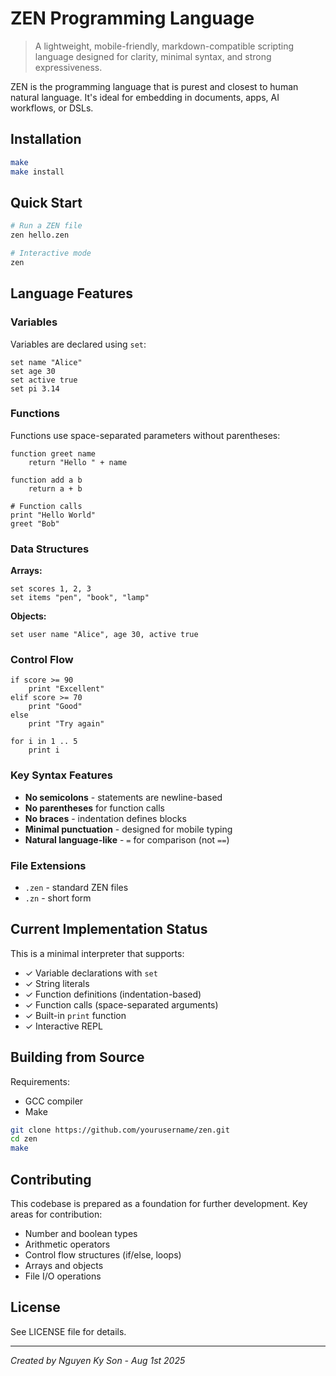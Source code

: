 # ZEN Programming Language

> A lightweight, mobile-friendly, markdown-compatible scripting language designed for clarity, minimal syntax, and strong expressiveness.

ZEN is the programming language that is purest and closest to human natural language. It's ideal for embedding in documents, apps, AI workflows, or DSLs.

## Installation

```bash
make
make install
```

## Quick Start

```bash
# Run a ZEN file
zen hello.zen

# Interactive mode
zen
```

## Language Features

### Variables

Variables are declared using `set`:

```zen
set name "Alice"
set age 30
set active true
set pi 3.14
```

### Functions

Functions use space-separated parameters without parentheses:

```zen
function greet name
    return "Hello " + name

function add a b
    return a + b

# Function calls
print "Hello World"
greet "Bob"
```

### Data Structures

**Arrays:**
```zen
set scores 1, 2, 3
set items "pen", "book", "lamp"
```

**Objects:**
```zen
set user name "Alice", age 30, active true
```

### Control Flow

```zen
if score >= 90
    print "Excellent"
elif score >= 70
    print "Good"
else
    print "Try again"

for i in 1 .. 5
    print i
```

### Key Syntax Features

- **No semicolons** - statements are newline-based
- **No parentheses** for function calls
- **No braces** - indentation defines blocks
- **Minimal punctuation** - designed for mobile typing
- **Natural language-like** - `=` for comparison (not `==`)

### File Extensions

- `.zen` - standard ZEN files
- `.zn` - short form

## Current Implementation Status

This is a minimal interpreter that supports:
- ✓ Variable declarations with `set`
- ✓ String literals
- ✓ Function definitions (indentation-based)
- ✓ Function calls (space-separated arguments)
- ✓ Built-in `print` function
- ✓ Interactive REPL

## Building from Source

Requirements:
- GCC compiler
- Make

```bash
git clone https://github.com/yourusername/zen.git
cd zen
make
```

## Contributing

This codebase is prepared as a foundation for further development. Key areas for contribution:
- Number and boolean types
- Arithmetic operators
- Control flow structures (if/else, loops)
- Arrays and objects
- File I/O operations

## License

See LICENSE file for details.

---

*Created by Nguyen Ky Son - Aug 1st 2025*
